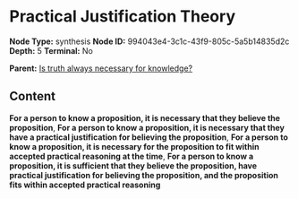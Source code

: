 # Practical Justification Theory

**Node Type:** synthesis
**Node ID:** 994043e4-3c1c-43f9-805c-5a5b14835d2c
**Depth:** 5
**Terminal:** No

**Parent:** [Is truth always necessary for knowledge?](is-truth-always-necessary-for-knowledge-antithesis-85e4d245-856c-4bcd-8fe0-132249495e6a.md)

## Content

**For a person to know a proposition, it is necessary that they believe the proposition**, **For a person to know a proposition, it is necessary that they have a practical justification for believing the proposition**, **For a person to know a proposition, it is necessary for the proposition to fit within accepted practical reasoning at the time**, **For a person to know a proposition, it is sufficient that they believe the proposition, have practical justification for believing the proposition, and the proposition fits within accepted practical reasoning**
